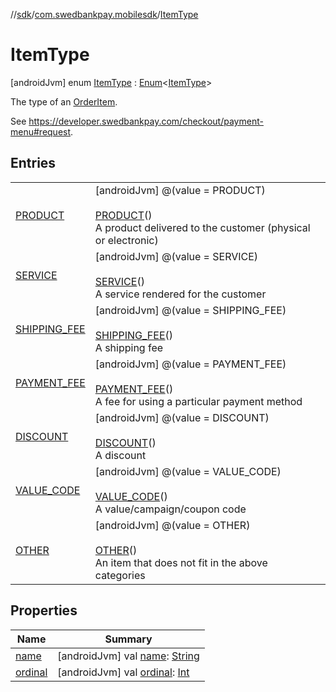 //[sdk](../../../index.md)/[com.swedbankpay.mobilesdk](../index.md)/[ItemType](index.md)



# ItemType  
 [androidJvm] enum [ItemType](index.md) : [Enum](https://kotlinlang.org/api/latest/jvm/stdlib/kotlin/-enum/index.html)<[ItemType](index.md)> 

The type of an [OrderItem](../-order-item/index.md).



See https://developer.swedbankpay.com/checkout/payment-menu#request.

   


## Entries  
  
| | |
|---|---|
| <a name="com.swedbankpay.mobilesdk/ItemType.PRODUCT///PointingToDeclaration/"></a>[PRODUCT](-p-r-o-d-u-c-t/index.md)| <a name="com.swedbankpay.mobilesdk/ItemType.PRODUCT///PointingToDeclaration/"></a> [androidJvm] @(value = PRODUCT)  <br>  <br>[PRODUCT](-p-r-o-d-u-c-t/index.md)()  <br>A product delivered to the customer (physical or electronic)   <br>|
| <a name="com.swedbankpay.mobilesdk/ItemType.SERVICE///PointingToDeclaration/"></a>[SERVICE](-s-e-r-v-i-c-e/index.md)| <a name="com.swedbankpay.mobilesdk/ItemType.SERVICE///PointingToDeclaration/"></a> [androidJvm] @(value = SERVICE)  <br>  <br>[SERVICE](-s-e-r-v-i-c-e/index.md)()  <br>A service rendered for the customer   <br>|
| <a name="com.swedbankpay.mobilesdk/ItemType.SHIPPING_FEE///PointingToDeclaration/"></a>[SHIPPING_FEE](-s-h-i-p-p-i-n-g_-f-e-e/index.md)| <a name="com.swedbankpay.mobilesdk/ItemType.SHIPPING_FEE///PointingToDeclaration/"></a> [androidJvm] @(value = SHIPPING_FEE)  <br>  <br>[SHIPPING_FEE](-s-h-i-p-p-i-n-g_-f-e-e/index.md)()  <br>A shipping fee   <br>|
| <a name="com.swedbankpay.mobilesdk/ItemType.PAYMENT_FEE///PointingToDeclaration/"></a>[PAYMENT_FEE](-p-a-y-m-e-n-t_-f-e-e/index.md)| <a name="com.swedbankpay.mobilesdk/ItemType.PAYMENT_FEE///PointingToDeclaration/"></a> [androidJvm] @(value = PAYMENT_FEE)  <br>  <br>[PAYMENT_FEE](-p-a-y-m-e-n-t_-f-e-e/index.md)()  <br>A fee for using a particular payment method   <br>|
| <a name="com.swedbankpay.mobilesdk/ItemType.DISCOUNT///PointingToDeclaration/"></a>[DISCOUNT](-d-i-s-c-o-u-n-t/index.md)| <a name="com.swedbankpay.mobilesdk/ItemType.DISCOUNT///PointingToDeclaration/"></a> [androidJvm] @(value = DISCOUNT)  <br>  <br>[DISCOUNT](-d-i-s-c-o-u-n-t/index.md)()  <br>A discount   <br>|
| <a name="com.swedbankpay.mobilesdk/ItemType.VALUE_CODE///PointingToDeclaration/"></a>[VALUE_CODE](-v-a-l-u-e_-c-o-d-e/index.md)| <a name="com.swedbankpay.mobilesdk/ItemType.VALUE_CODE///PointingToDeclaration/"></a> [androidJvm] @(value = VALUE_CODE)  <br>  <br>[VALUE_CODE](-v-a-l-u-e_-c-o-d-e/index.md)()  <br>A value/campaign/coupon code   <br>|
| <a name="com.swedbankpay.mobilesdk/ItemType.OTHER///PointingToDeclaration/"></a>[OTHER](-o-t-h-e-r/index.md)| <a name="com.swedbankpay.mobilesdk/ItemType.OTHER///PointingToDeclaration/"></a> [androidJvm] @(value = OTHER)  <br>  <br>[OTHER](-o-t-h-e-r/index.md)()  <br>An item that does not fit in the above categories   <br>|


## Properties  
  
|  Name |  Summary | 
|---|---|
| <a name="com.swedbankpay.mobilesdk/ItemType/name/#/PointingToDeclaration/"></a>[name](index.md#%5Bcom.swedbankpay.mobilesdk%2FItemType%2Fname%2F%23%2FPointingToDeclaration%2F%5D%2FProperties%2F2101262426)| <a name="com.swedbankpay.mobilesdk/ItemType/name/#/PointingToDeclaration/"></a> [androidJvm] val [name](index.md#%5Bcom.swedbankpay.mobilesdk%2FItemType%2Fname%2F%23%2FPointingToDeclaration%2F%5D%2FProperties%2F2101262426): [String](https://kotlinlang.org/api/latest/jvm/stdlib/kotlin/-string/index.html)   <br>|
| <a name="com.swedbankpay.mobilesdk/ItemType/ordinal/#/PointingToDeclaration/"></a>[ordinal](index.md#%5Bcom.swedbankpay.mobilesdk%2FItemType%2Fordinal%2F%23%2FPointingToDeclaration%2F%5D%2FProperties%2F2101262426)| <a name="com.swedbankpay.mobilesdk/ItemType/ordinal/#/PointingToDeclaration/"></a> [androidJvm] val [ordinal](index.md#%5Bcom.swedbankpay.mobilesdk%2FItemType%2Fordinal%2F%23%2FPointingToDeclaration%2F%5D%2FProperties%2F2101262426): [Int](https://kotlinlang.org/api/latest/jvm/stdlib/kotlin/-int/index.html)   <br>|

